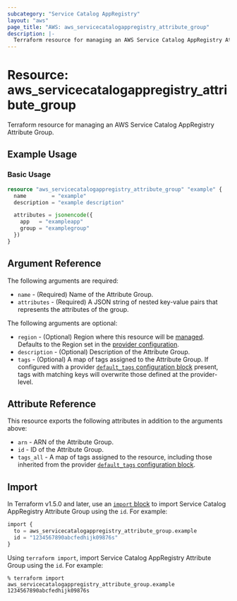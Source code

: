 ```yaml
---
subcategory: "Service Catalog AppRegistry"
layout: "aws"
page_title: "AWS: aws_servicecatalogappregistry_attribute_group"
description: |-
  Terraform resource for managing an AWS Service Catalog AppRegistry Attribute Group.
---
```

# Resource: aws_servicecatalogappregistry_attribute_group

Terraform resource for managing an AWS Service Catalog AppRegistry Attribute Group.

## Example Usage

### Basic Usage

```terraform
resource "aws_servicecatalogappregistry_attribute_group" "example" {
  name        = "example"
  description = "example description"

  attributes = jsonencode({
    app   = "exampleapp"
    group = "examplegroup"
  })
}
```

## Argument Reference

The following arguments are required:

* `name` - (Required) Name of the Attribute Group.
* `attributes` - (Required) A JSON string of nested key-value pairs that represents the attributes of the group.

The following arguments are optional:

* `region` - (Optional) Region where this resource will be [managed](https://docs.aws.amazon.com/general/latest/gr/rande.html#regional-endpoints). Defaults to the Region set in the [provider configuration](https://registry.terraform.io/providers/hashicorp/aws/latest/docs#aws-configuration-reference).
* `description` - (Optional) Description of the Attribute Group.
* `tags` - (Optional) A map of tags assigned to the Attribute Group. If configured with a provider [`default_tags` configuration block](https://registry.terraform.io/providers/hashicorp/aws/latest/docs#default_tags-configuration-block) present, tags with matching keys will overwrite those defined at the provider-level.

## Attribute Reference

This resource exports the following attributes in addition to the arguments above:

* `arn` - ARN of the Attribute Group.
* `id` - ID of the Attribute Group.
* `tags_all` - A map of tags assigned to the resource, including those inherited from the provider [`default_tags` configuration block](https://registry.terraform.io/providers/hashicorp/aws/latest/docs#default_tags-configuration-block).

## Import

In Terraform v1.5.0 and later, use an [`import` block](https://developer.hashicorp.com/terraform/language/import) to import Service Catalog AppRegistry Attribute Group using the `id`. For example:

```terraform
import {
  to = aws_servicecatalogappregistry_attribute_group.example
  id = "1234567890abcfedhijk09876s"
}
```

Using `terraform import`, import Service Catalog AppRegistry Attribute Group using the `id`. For example:

```console
% terraform import aws_servicecatalogappregistry_attribute_group.example 1234567890abcfedhijk09876s
```
